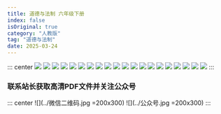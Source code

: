 ```yaml
---
title: 道德与法制 六年级下册
index: false
isOriginal: true
category: "人教版"
tag: "道德与法制"
date: 2025-03-24
---
```


::: center
![](./道德与法制六年级下册/人教版道德与法治六年级下册_00.png)
![](./道德与法制六年级下册/人教版道德与法治六年级下册_03.png)
![](./道德与法制六年级下册/人教版道德与法治六年级下册_06.png)
![](./道德与法制六年级下册/人教版道德与法治六年级下册_09.png)
![](./道德与法制六年级下册/人教版道德与法治六年级下册_12.png)
![](./道德与法制六年级下册/人教版道德与法治六年级下册_14.png)
![](./道德与法制六年级下册/人教版道德与法治六年级下册_15.png)
![](./道德与法制六年级下册/人教版道德与法治六年级下册_19.png)
![](./道德与法制六年级下册/人教版道德与法治六年级下册_20.png)
![](./道德与法制六年级下册/人教版道德与法治六年级下册_22.png)
![](./道德与法制六年级下册/人教版道德与法治六年级下册_40.png)
![](./道德与法制六年级下册/人教版道德与法治六年级下册_42.png)
![](./道德与法制六年级下册/人教版道德与法治六年级下册_51.png)
![](./道德与法制六年级下册/人教版道德与法治六年级下册_60.png)
![](./道德与法制六年级下册/人教版道德与法治六年级下册_62.png)
![](./道德与法制六年级下册/人教版道德与法治六年级下册_64.png)
![](./道德与法制六年级下册/人教版道德与法治六年级下册_71.png)
![](./道德与法制六年级下册/人教版道德与法治六年级下册_72.png)
![](./道德与法制六年级下册/人教版道德与法治六年级下册_81.png)
![](./道德与法制六年级下册/人教版道德与法治六年级下册_82.png)
:::

### 联系站长获取高清PDF文件并关注公众号
::: center
![](../微信二维码.jpg =200x300)
![](../公众号.jpg =200x300)
:::
